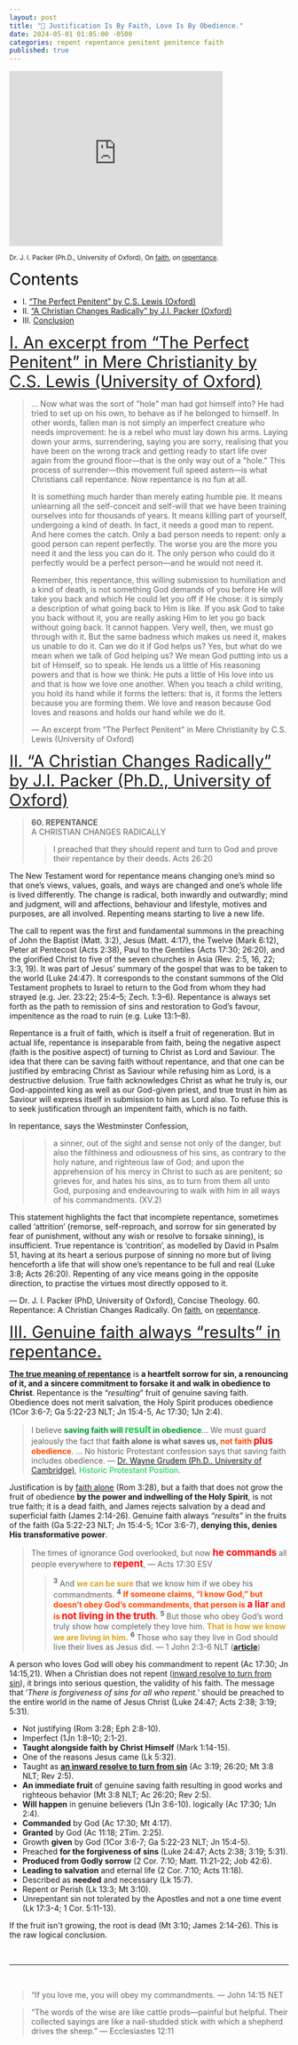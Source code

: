 ```yaml
---
layout: post
title: "🌹 Justification Is By Faith, Love Is By Obedience."
date: 2024-05-01 01:05:00 -0500
categories: repent repentance penitent penitence faith
published: true
---
```


<!-- Justification Is By Faith Alone, But The Faith That Saves Is Never Alone In The Person Justified. -->

<!-- Justification Is By Faith, Love Is By Obedience. -->

<iframe width="385" height="315" src="https://www.youtube.com/embed/gExLXpPJDd8?si=OSFCJc5i1c627oW1" title="YouTube video player" frameborder="0" allow="accelerometer; autoplay; clipboard-write; encrypted-media; gyroscope; picture-in-picture; web-share" allowfullscreen></iframe>

<sup>Dr. J. I. Packer (Ph.D., University of Oxford), On [faith](https://youtu.be/jOFsFgUUdZo), on [repentance](https://youtu.be/gExLXpPJDd8).</sup>

<!-- <a name="intro" href="#contents" style="font-size:1.6em;">🍎 Repentance is the &ldquo;resulting&rdquo; fruit of a genuine non-superficial faith, it is the work of God in the elect.</a> -->

<!-- <a name="intro" href="#contents" style="font-size:1.2em;">🍎 Repentance is the &ldquo;resulting&rdquo; fruit of a genuine non-superficial faith, it is neither meritorious nor within your power to perform alone, it is the work of God in the elect, those with genuine saving faith.</a> -->


<!-- tell them that if they are saved already, and their faith is genuine, that their lives would bear fruit (Mt 3:8;Jn 15:8,16). &ldquo;*Therefore Christ justifies no one whom he does not at the same time sanctify.*&rdquo; -->

<!-- The fruits of the faith are not the efforts of man, they're the workings of God (1Cor.3:6-7; Jn 15:4; Ga 5:22-23) upon closer union with Christ. Fruit-bearing is anti-legalistic by nature because it is post-justification. We must never tell a person that they must perform some action in order to merit salvation, for we know that justification is by faith only (Eph 2:8-10; Rom 3:28), instead, we would say that if their faith was truly genuine, and they were in fact saved, that their lives would bear the fruits of obedience (Mt 3:8;Jn 15:8,16). &ldquo;*Therefore Christ justifies no one whom he does not at the same time sanctify.*&rdquo;

<span style="font-size:0.9em;">
🍎 Fruit grows on salvation<br>
🍎 Bearing fruit happens naturally for living trees.<br>
🍎 A branch cannot bear fruit by itself (Jn 15:4).<br>
🍎 God grants the repentance (Acts 11:18; 2Tim. 2:25).<br>
🍎 Fruit of the spirit not of human decision (Ga 5:22-23).<br>
🍎 If the fruit isn't growing the root is dead (Mt 3:10; Jas 2:17; 2Cor.13:5).<br>
🍎 Obedience does not merit salvation, salvation produces obedience (1Jn 2:3-6; 3:6-10; 5:3-4 Jn 14:15,21; 15:10)<br> Obedience does not merit salvation, the Holy Spirit produces obedience (1Cor 3:6-7; Ga 5:22-23 NLT; Jn 15:4-5, Ac 17:30; 1Jn 2:4).
🍎 God commands that we repent (Ac 17:30), and those who are saved will respond to his command (1Jn 2:4).<br>
</span> -->

<a name="contents" style="font-size:2.1em;color:black;">Contents</a>

- I. <a href="#C.S.Lewis">“The Perfect Penitent” by C.S. Lewis (Oxford)</a>
- II. <a href="#J.I.Packer">“A Christian Changes Radically” by J.I. Packer (Oxford)</a>
- III. <a href="#conclusion">Conclusion</a>

<!-- 3. <a href="#Grudem">“A Christian Changes Radically” by J.I. Packer (Oxford)</a> -->

<a name="C.S.Lewis" href="#contents" style="font-size:2.1em;">I. An excerpt from “The Perfect Penitent” in Mere Christianity by C.S. Lewis (University of Oxford)</a>

> ... Now what was the sort of "hole" man had got himself into? He had tried to set up on his own, to behave as if he belonged to himself. In other words, fallen man is not simply an imperfect creature who needs improvement: he is a rebel who must lay down his arms. Laying down your arms, surrendering, saying you are sorry, realising that you have been on the wrong track and getting ready to start life over again from the ground floor—that is the only way out of a "hole." This process of surrender—this movement full speed astern—is what Christians call repentance. Now repentance is no fun at all.
>
> It is something much harder than merely eating humble pie. It means unlearning all the self-conceit and self-will that we have been training ourselves into for thousands of years. It means killing part of yourself, undergoing a kind of death. In fact, it needs a good man to repent. And here comes the catch. Only a bad person needs to repent: only a good person can repent perfectly. The worse you are the more you need it and the less you can do it. The only person who could do it perfectly would be a perfect person—and he would not need it.
>
> Remember, this repentance, this willing submission to humiliation and a kind of death, is not something God demands of you before He will take you back and which He could let you off if He chose: it is simply a description of what going back to Him is like. If you ask God to take you back without it, you are really asking Him to let you go back without going back. It cannot happen. Very well, then, we must go through with it. But the same badness which makes us need it, makes us unable to do it. Can we do it if God helps us? Yes, but what do we mean when we talk of God helping us? We mean God putting into us a bit of Himself, so to speak. He lends us a little of His reasoning powers and that is how we think: He puts a little of His love into us and that is how we love one another. When you teach a child writing, you hold its hand while it forms the letters: that is, it forms the letters because you are forming them. We love and reason because God loves and reasons and holds our hand while we do it.
>
> &mdash; An excerpt from “The Perfect Penitent” in Mere Christianity by C.S. Lewis (University of Oxford)

<a name="J.I.Packer" href="#contents" style="font-size:2.1em;">II. “A Christian Changes Radically” by J.I. Packer (Ph.D., University of Oxford)</a>

> **60\. REPENTANCE**<br>
A CHRISTIAN CHANGES RADICALLY
>
>> I preached that they should repent and turn to God and prove their
repentance by their deeds.
Acts 26:20
>
The New Testament word for repentance means changing one’s mind so
that one’s views, values, goals, and ways are changed and one’s whole life
is lived differently. The change is radical, both inwardly and outwardly;
mind and judgment, will and affections, behaviour and lifestyle, motives
and purposes, are all involved. Repenting means starting to live a new life.
>
The call to repent was the first and fundamental summons in the
preaching of John the Baptist (Matt. 3:2), Jesus (Matt. 4:17), the Twelve
(Mark 6:12), Peter at Pentecost (Acts 2:38), Paul to the Gentiles (Acts
17:30; 26:20), and the glorified Christ to five of the seven churches in Asia
(Rev. 2:5, 16, 22; 3:3, 19). It was part of Jesus’ summary of the gospel that
was to be taken to the world (Luke 24:47). It corresponds to the constant
summons of the Old Testament prophets to Israel to return to the God from
whom they had strayed (e.g. Jer. 23:22; 25:4–5; Zech. 1:3–6). Repentance is
always set forth as the path to remission of sins and restoration to God’s
favour, impenitence as the road to ruin (e.g. Luke 13:1–8).
>
Repentance is a fruit of faith, which is itself a fruit of regeneration. But
in actual life, repentance is inseparable from faith, being the negative aspect (faith is the positive aspect) of turning to Christ as Lord and Saviour. The idea that there can be saving faith without repentance, and that one can be justified by embracing Christ as Saviour while refusing him as Lord, is a destructive delusion. True faith acknowledges Christ as what he truly is, our God-appointed king as well as our God-given priest, and true trust in him as Saviour will express itself in submission to him as Lord also. To refuse this is to seek justification through an impenitent faith, which is no faith.
>
In repentance, says the Westminster Confession,
>> a sinner, out of the sight and sense not only of the danger, but also the filthiness and odiousness of his sins, as contrary to the holy nature, and righteous law of God; and upon the apprehension of his mercy in Christ to such as are penitent; so grieves for, and hates his sins, as to turn from them all unto God, purposing and endeavouring to walk with him in all ways of his commandments. (XV.2)
>
This statement highlights the fact that incomplete repentance, sometimes
called ‘attrition’ (remorse, self-reproach, and sorrow for sin generated by
fear of punishment, without any wish or resolve to forsake sinning), is
insufficient. True repentance is ‘contrition’, as modelled by David in Psalm
51, having at its heart a serious purpose of sinning no more but of living
henceforth a life that will show one’s repentance to be full and real (Luke
3:8; Acts 26:20). Repenting of any vice means going in the opposite
direction, to practise the virtues most directly opposed to it.
>
&mdash; Dr. J. I. Packer (PhD, University of Oxford), Concise Theology. 60. Repentance: A Christian Changes Radically. On [faith](https://youtu.be/jOFsFgUUdZo), on [repentance](https://youtu.be/gExLXpPJDd8).

<a name="conclusion" href="#contents" style="font-size:2.1em;">III. Genuine faith always &ldquo;results&rdquo; in repentance.</a>

<span style="font-size:1.2em;"></span>

[**The true meaning of repentance**](https://sevenshepherd.github.io/repentance/) is **a heartfelt sorrow for sin, a renouncing of it, and a sincere commitment to forsake it and walk in obedience to Christ**. Repentance is the &ldquo;*resulting*&rdquo; fruit of genuine saving faith. Obedience does not merit salvation, the Holy Spirit produces obedience (1Cor 3:6-7; Ga 5:22-23 NLT; Jn 15:4-5, Ac 17:30; 1Jn 2:4).

> I believe <span style="font-weight:bold;color:#009933;">saving faith will <span style="font-size:1.2em;color:#00cc44;">result</span> in obedience</span>... We must guard jealously the fact that <span style="font-weight:bold;">faith alone is what saves us, <span style="color:orangered;">not faith <span style="font-size:1.2em;color:red;">plus</span> obedience</span></span>. ... No historic Protestant confession says that saving faith includes obedience. &mdash; [Dr. Wayne Grudem (Ph.D., University of Cambridge)](https://youtu.be/s9e3Y2SMXag), <span style="color:#00cc44;">Historic Protestant Position</span>.

Justification is by [faith alone](/assets/images/solas.jpg) (Rom 3:28), but a faith that does not grow the fruit of obedience **by the power and indwelling of the Holy Spirit**, is not true faith; it is a dead faith, and James rejects salvation by a dead and superficial faith (James 2:14-26). Genuine faith always *&ldquo;results&rdquo;* in the fruits of the faith (Ga 5:22-23 NLT; Jn 15:4-5; 1Cor 3:6-7), **denying this, denies His transformative power**.

<!-- It's by simple observation, that we conclude, that saving faith &ldquo;results&rdquo; in obedience to God, &ldquo;after,&rdquo; we are justified, and that it does not &ldquo;include&rdquo; obedience. In other words, we do not repent to merit or earn our salvation, we repent because our faith is genuine and we have not made a false profession of faith (Ac 17:30; 1Jn 2:4).  -->


<!-- those with genuine saving faith are granted to do so (Acts 11:18; 2Tim. 2:25). -->

<!-- > For we hold that one is justified by **faith apart from works** of the law. &mdash; Romans 3:28 ESV -->

> The times of ignorance God overlooked, but now <span style="font-size:1.2em;font-weight:bold;color:red;">he commands</span> all people everywhere to <span style="font-size:1.2em;font-weight:bold;color:red;">repent</span>, &mdash; Acts 17:30 ESV
>> <sup style="font-weight:bold;">3</sup> And <span style="font-weight:bold;color:GoldenRod;">we can be sure</span> that we know him if we obey his commandments. <sup style="font-weight:bold;">4</sup> <span style="font-weight:bold;color:OrangeRed;">If someone claims, “I know God,” but doesn’t obey God’s commandments, that person is <span style="font-size:1.2em;color:Red;">a liar</span> and is <span style="font-size:1.2em;color:Red;">not living in the truth</span>.</span> <sup style="font-weight:bold;">5</sup> But those who obey God’s word truly show how completely they love him. <span style="font-weight:bold;color:GoldenRod;">That is how we know we are living in him.</span> <sup style="font-weight:bold;">6</sup> Those who say they live in God should live their lives as Jesus did. &mdash; 1 John 2:3-6 NLT ([**article**](https://sevenshepherd.github.io/1-John-2-4/))


<!-- > Whoever says “I know him” but does not keep <span style="font-size:1.2em;font-weight:bold;color:red;">his commandments</span> <span style="font-weight:bold;color:orangered;">is a liar, and the truth is not in him</span>, &mdash; 1 John 2:4 ESV -->

<!-- Repentance ([turning from sin](https://sevenshepherd.github.io/repentance/)) does not merit salvation, but  -->

A person who loves God will obey his commandment to repent (Ac 17:30; Jn 14:15,21). When a Christian does not repent ([inward resolve to turn from sin](https://sevenshepherd.github.io/repentance/)), it brings into serious question, the validity of his faith. The message that &lsquo;*There is forgiveness of sins for all who repent.*&rsquo; should be preached to the entire world in the name of Jesus Christ (Luke 24:47; Acts 2:38; 3:19; 5:31).

<!-- 1. Those who do not repent have **&ldquo;given strong evidence&rdquo;** that they do not love God (Ac 17:30; Jn 14:15,21)
2. Those who do not repent will perish (Lk 13:3; Mt 18:3 NLT)
3. Those who do not repent have **&ldquo;given strong evidence&rdquo;** of false profession (Ac 17:30; 1Jn 2:4)
4. Those who do not repent have **&ldquo;given strong evidence&rdquo;** of not being led to salvation and eternal life (2 Cor. 7:10; Ac 11:18)
5. Faith that does not &ldquo;result&rdquo; in repentance is not a faith (Jas 2:19) that leads to salvation (2Cor. 7:10). It is a <a href="https://sevenshepherd.github.io/theology/#living">dead faith</a>.
6. Why did Jesus come? (Lk 5:32) -->

<!-- Repentance is the fruit of [genuine saving faith](https://sevenshepherd.github.io/faith-results/). Bearing fruit happens naturally for living trees, both in nature and metaphorically. <span style="font-weight:bold;color:#800080;">A branch cannot bear fruit by itself (John 15:1-17).</span> -->

<!-- ## Faith Alone

This does not conflict with *Sola Fide* or &ldquo;Faith Alone&rdquo; because repentance is an immediate fruit of genuine saving faith; in fact this is the definition of *sola fide*. Saving faith "results" in (**not** &ldquo;includes&rdquo;) obedience to God (Jn 14:15,21; 15:10; 1 Jn 2:3-6; 5:3-4) and good works that "follow after" (**not** merits) justification (James 2:14-26; Eph 2:10). **It's post-justification.** Once you're already saved, someone who was genuine about their faith would desire to repent. This article is teaching dispositions of the heart post-justification.

- 🐉 The Serpent says, *&ldquo;Surely you will not die&rdquo;* (Gen. 3:4 NET).
- 🍇 God says, *&ldquo;No, I tell you; but unless you repent, you will all likewise perish.&rdquo;* (Luke 13:3 ESV)
- 🧑 Repentance does not merit salvation, salvation produces repentance.

Repentance, obedience, and good works are all fruits of genuine saving faith. Fruits of already being saved; that's why we say they follow necessarily, because if the fruit isn't growing, the root is dead (Mt 3:10). I believe that no rational person could ever conclude that repentance is optional after reading the following evidences, and that is because <span style="font-weight:bold;color:#800080;">we don't control the fruit bearing process, <span style="font-size:1.2em;">God does</span></span>. -->

<!-- 
## Raw Logical Conclusions

This is how the logic looks without any effort to sugarcoat anything.

1. God commands that you repent (Ac 17:30) and those who say they "know God" but don't obey His commandments are liars and not living in the truth (1Jn 2:4).
2. Unless you repent you will die (Lk 13:3; Mt 18:3).
3. Those who do not obey God's commandments do not love God (Jn 14:15,21) and God gave us the commandment to repent (Ac 17:30), so those who do not repent do not love God.
4. Those who do not repent do not want their sins forgiven (Luke 24:47; Acts 3:19,26; 5:31; 17:30; 2 Cor. 7:10).
5. Those who do not repent do not want to be led to salvation (2 Cor. 7:10; Ac 11:18).
6. The consequences of failing to repent are disasterous (Re 2:5,16; 3:3; 16:9) -->

<!-- ## How We Should Preach Them

I don't think we should sugarcoat the gospel, but because we cannot see into a person's heart and because our knowledge is not complete as human beings, it's best to teach this as evidence instead of proof. A person could be justified but have zero assurance of salvation.


1. Those who do not repent have **&ldquo;given strong evidence&rdquo;** that they do not love God (Ac 17:30; Jn 14:15,21)
2. Those who do not repent will perish (Lk 13:3; Mt 18:3 NLT)
3. Those who do not repent have **&ldquo;given strong evidence&rdquo;** of false profession (Ac 17:30; 1Jn 2:4)
4. Those who do not repent have **&ldquo;given strong evidence&rdquo;** of not being led to salvation and eternal life (2 Cor. 7:10; Ac 11:18)
5. Faith that does not &ldquo;result&rdquo; in repentance is not a faith (Jas 2:19) that leads to salvation (2Cor. 7:10). It is a <a href="https://sevenshepherd.github.io/theology/#living">dead faith</a>.
6. Why did Jesus come? (Lk 5:32) -->



<!-- Saving faith **does not include** obedience, saving faith **results in** obedience. Faith is not merely an intellectual assent to facts but instead a trust and reliance in Christ. Genuine saving faith will always be accompanied by good works that come **after justification**. Good works and continuing to believe **follow** saving faith (*sola fide*). -->

<!-- To read more see [God Grants The Repentance](https://sevenshepherd.github.io/god-grants-repentance/) and [The True Meaning Of Repentance](https://sevenshepherd.github.io/repentance/), as well as [Theology](https://sevenshepherd.github.io/theology/#repentance). -->

- Not justifying (Rom 3:28; Eph 2:8-10).
- Imperfect (1Jn 1:8–10; 2:1-2).
- **Taught alongside faith by Christ Himself** (Mark 1:14-15).
- One of the reasons Jesus came (Lk 5:32).
- Taught as [**an inward resolve to turn from sin**](https://sevenshepherd.github.io/repentance/) (Ac 3:19; 26:20; Mt 3:8 NLT; Rev 2:5).
- **An immediate fruit** of genuine saving faith resulting in good works and righteous behavior (Mt 3:8 NLT; Ac 26:20; Rev 2:5).
- **Will happen** in genuine believers (1Jn 3:6-10). logically (Ac 17:30; 1Jn 2:4).
- **Commanded** by God (Ac 17:30; Mt 4:17).
- **Granted** by God (Ac 11:18; 2Tim. 2:25).
- Growth **given** by God (1Cor 3:6-7; Ga 5:22-23 NLT; Jn 15:4-5).
- Preached **for the forgiveness of sins** (Luke 24:47; Acts 2:38; 3:19; 5:31).
- **Produced from Godly sorrow** (2 Cor. 7:10; Matt. 11:21-22; Job 42:6).
- **Leading to salvation** and eternal life (2 Cor. 7:10; Acts 11:18).
- Described as **needed** and necessary (Lk 15:7).
- Repent or Perish (Lk 13:3; Mt 3:10).
- Unrepentant sin not tolerated by the Apostles and not a one time event (Lk 17:3-4; 1 Cor. 5:11-13).  

<!-- - Repentance is **an inward resolve to turn from sin to God** in trust (Acts 26:18,20; 3:19; Mt 3:8 NLT; Rev 2:5), as [**every authoritative Greek lexicon reveals**](https://sevenshepherd.github.io/repentance/).
    - This is a summary of the Apostle Paul's obedience to Jesus' command to open the eyes of the gentiles so that they may **turn from darkness to light** (Acts 26:18,20).
- Repentance is produced from **a Godly sorrow** and **leads to salvation and eternal life** (2 Cor. 7:10; Acts 11:18).
- Repentance **for the forgiveness of sins** (Luke 24:47; Acts 2:38; 3:19; 5:31).
- Unrepentant sinners will perish (Luke 13:3; Mt 3:10).
- Repentance is a command from God himself (Acts 17:30; Mt 4:17; 1Jn 2:4).
- While there may be an initial saving repentance, it is not a one time event (Luke 17:3-4; 1 Cor. 5:12-13 NLT).
- The meaning of repentance in the new testament is the same in the old testament (Matt. 11:21-22; Job 42:6).
- Repentance is an immediate fruit of genuine saving faith **resulting in good works and righteous behavior** (Mt 3:8 NLT; Ac 26:20; Rev 2:5) -->

<!-- Saving faith <span style="color:OrangeRed;">&ldquo;**does not include**&rdquo;</span> obedience, saving faith <span style="color:ForestGreen;">&ldquo;**results in**&rdquo;</span> obedience. Faith is not merely an intellectual assent to facts but instead a trust and reliance in Christ. Genuine saving faith will always be accompanied by good works that come <span style="color:ForestGreen;">&ldquo;**after justification**&rdquo;</span>. Good works and continuing to believe <span style="color:ForestGreen;">&ldquo;**follow**&rdquo;</span> saving faith (*sola fide*). -->

<!-- > I believe <span style="font-weight:bold;color:#009933;">saving faith will <span style="font-size:1.2em;color:#00cc44;">result</span> in obedience</span>... We must guard jealously the fact that <span style="font-weight:bold;">faith alone is what saves us, <span style="color:OrangeRed">not faith <span style="font-size:1.2em;color:Red">plus</span> obedience</span></span>. ... No historic Protestant confession says that saving faith includes obedience. &mdash; [Dr. Wayne Grudem (Ph.D., University of Cambridge; D.D., Westminster)](https://youtu.be/s9e3Y2SMXag) -->

<!-- > "Faith that does not involve repentance is not true faith. It is not a faith that leads to salvation." &mdash; AMG Concise -->

<!-- Faith that does not &ldquo;result&rdquo; in repentance is not a faith (Jas 2:19) that leads to salvation, It is a <a href="https://sevenshepherd.github.io/theology/#living">dead faith</a>. Think about 2Cor. 7:10, when its says the repentance leads to salvation... are you saved? Then at some point to will have turned from your sins which would have been produced by a Godly contrition. Why did Jesus come? (Lk 5:32) -->

If the fruit isn't growing, the root is dead (Mt 3:10; James 2:14-26). This is the raw logical conclusion.

<!-- It could also mean that you're a very infantile Christian undergoing the initial stages of sanctification, maybe you lerned of God yesterday. -->

<!-- 5. The consequences of failing to repent are disasterous (Re 2:5,16; 3:3; 16:9) -->

<!-- 3. Those who do not repent are unforgiven? (Luke 24:47; Acts 3:19,26; 5:31; 17:30; 2 Cor. 7:10) -->

<br>

---

<br>

<!-- > <span style="font-weight:bold;color:orangered;">“If you love me,</span> <span style="font-size:1.2em;font-weight:bold;color:red;">you will obey my commandments</span>. &mdash; John 14:15 NET -->

> “If you love me, you will obey my commandments. &mdash; John 14:15 NET

> “The words of the wise are like cattle prods—painful but helpful. Their collected sayings are like a nail-studded stick with which a shepherd drives the sheep.” ― Ecclesiastes 12:11

<script>
    var refTagger = {
        settings: {
            bibleVersion: 'ESV'
        }
    }; 

    (function(d, t) {
        var n=d.querySelector('[nonce]');
        refTagger.settings.nonce = n && (n.nonce||n.getAttribute('nonce'));
        var g = d.createElement(t), s = d.getElementsByTagName(t)[0];
        g.src = 'https://api.reftagger.com/v2/RefTagger.js';
        g.nonce = refTagger.settings.nonce;
        s.parentNode.insertBefore(g, s);
    }(document, 'script'));
</script>